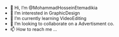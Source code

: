 - 👋 Hi, I’m @MohammadHosseinEtemadikia
- 👀 I’m interested in GraphicDesign
- 🌱 I’m currently learning VideoEditing
- 💞️ I’m looking to collaborate on a Advertisment co.
- 📫 How to reach me ...
  
<!---
MohammadEtemadikia/MohammadEtemadikia is a ✨ special ✨ repository because its `README.md` (this file) appears on your GitHub profile.
You can click the Preview link to take a look at your changes.
--->
